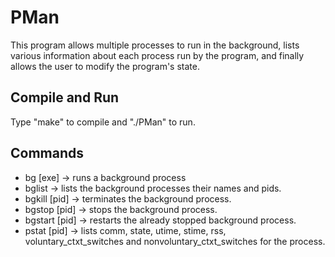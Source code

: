 # PMan 
This program allows multiple processes to run in the background, lists various information about each process run by the program, and finally allows the user to modify the program's state. 

## Compile and Run
Type "make" to compile and "./PMan" to run.

## Commands
- bg [exe] -> runs a background process 
- bglist -> lists the background processes their names and pids.
- bgkill [pid] -> terminates the background process. 
- bgstop [pid] -> stops the background process. 
- bgstart [pid] -> restarts the already stopped background process. 
- pstat [pid] -> lists comm, state, utime, stime, rss, voluntary_ctxt_switches and nonvoluntary_ctxt_switches for the process.
